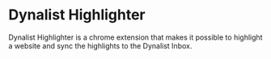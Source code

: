 # Dynalist Highlighter

Dynalist Highlighter is a chrome extension that makes it possible to highlight a website and sync the highlights to the Dynalist Inbox.
